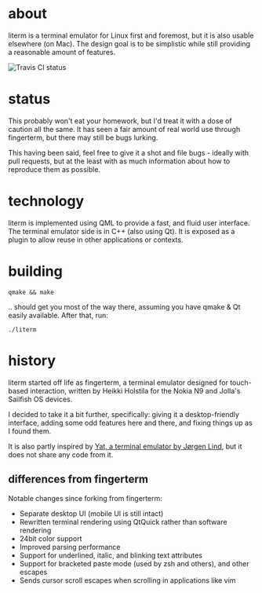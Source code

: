 # about

literm is a terminal emulator for Linux first and foremost, but it is also
usable elsewhere (on Mac). The design goal is to be simplistic while still
providing a reasonable amount of features.

![Travis CI status](https://travis-ci.org/rburchell/literm.svg?branch=master)

# status

This probably won't eat your homework, but I'd treat it with a dose of caution
all the same. It has seen a fair amount of real world use through fingerterm,
but there may still be bugs lurking.

This having been said, feel free to give it a shot and file bugs - ideally with
pull requests, but at the least with as much information about how to reproduce
them as possible.

# technology

literm is implemented using QML to provide a fast, and fluid user interface.
The terminal emulator side is in C++ (also using Qt). It is exposed as a plugin
to allow reuse in other applications or contexts.

# building

    qmake && make

.. should get you most of the way there, assuming you have qmake & Qt easily
available. After that, run:

    ./literm

# history

literm started off life as fingerterm, a terminal emulator designed for
touch-based interaction, written by Heikki Holstila for the Nokia N9 and Jolla's
Sailfish OS devices.

I decided to take it a bit further, specifically: giving it a desktop-friendly
interface, adding some odd features here and there, and fixing things up as I
found them.

It is also partly inspired by [Yat, a terminal emulator by Jørgen
Lind](https://github.com/jorgen/yat), but it does not share any code from it.

## differences from fingerterm

Notable changes since forking from fingerterm:

* Separate desktop UI (mobile UI is still intact)
* Rewritten terminal rendering using QtQuick rather than software rendering
* 24bit color support
* Improved parsing performance
* Support for underlined, italic, and blinking text attributes
* Support for bracketed paste mode (used by zsh and others), and other escapes
* Sends cursor scroll escapes when scrolling in applications like vim

